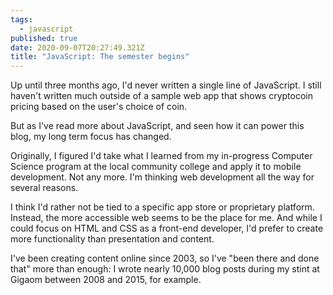 ```yaml
---
tags:
  - javascript
published: true
date: 2020-09-07T20:27:49.321Z
title: "JavaScript: The semester begins"
---
```

Up until three months ago, I'd never written a single line of JavaScript. I still haven't written much outside of a sample web app that shows cryptocoin pricing based on the user's choice of coin.

But as I've read more about JavaScript, and seen how it can power this blog, my long term focus has changed.

Originally, I figured I'd take what I learned from my in-progress Computer Science program at the local community college and apply it to mobile development. Not any more. I'm thinking web development all the way for several reasons.

I think I'd rather not be tied to a specific app store or proprietary platform. Instead, the more accessible web seems to be the place for me. And while I could focus on HTML and CSS as a front-end developer, I'd prefer to create more functionality than presentation and content. 

I've been creating content online since 2003, so I've "been there and done that" more than enough: I wrote nearly 10,000 blog posts during my stint at Gigaom between 2008 and 2015, for example.